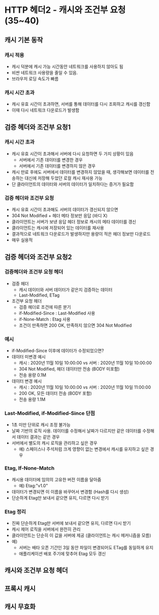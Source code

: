 # HTTP 헤더2 - 캐시와 조건부 요청 (35~40)

## 캐시 기본 동작

### 캐시 적용
- 캐시 덕분에 캐시 가능 시간동안 네트워크를 사용하지 않아도 됨
- 비싼 네트워크 사용량을 줄일 수 있음.
- 브라우저 로딩 속도가 빠름

### 캐시 시간 초과
- 캐시 유효 시간이 초과하면, 서버를 통해 데이터를 다시 조회하고 캐시를 갱신함
- 이때 다시 네트워크 다운로드가 발생함

## 검증 헤더와 조건부 요청1

### 캐시 시간 초과
- 캐시 유효 시간이 초과해서 서버에 다시 요청하면 두 가지 상황이 있음
    - 서버에서 기존 데이터를 변경한 경우
    - 서버에서 기존 데이터를 변경하지 않은 경우
- 캐시 만료 후에도 서버에서 데이터를 변경하지 않았을 때, 생각해보면 데이터를 전송하는 대신에 저장해 두었던
로컬 캐시 재사용 가능
- 단 클라이언트의 데이터와 서버의 데이터가 일치하다는 증거가 필요함  

### 검증 헤더와 조건부 요청
- 캐시 유효 시간이 초과해도 서버의 데이터가 갱신되지 않으면
- 304 Not Modified + 헤더 메타 정보만 응답 (바디 X)
- 클라이언트는 서버가 보낸 응답 헤더 정보로 캐시의 메타 데이터를 갱신
- 클라이언트는 캐시에 저장되어 있는 데이터를 재사용
- 결과적으로 네트워크 다운로드가 발생하지만 용량이 적은 헤더 정보만 다운로드
- 매우 실용적

## 검증 헤더와 조건부 요청2

### 검증헤더와 조건부 요청 헤더
- 검증 헤더
    - 캐시 데이터와 서버 데이터가 같은지 검증하는 데이터
    - Last-Modified, ETag
- 조건부 요청 헤더
    - 검증 헤더로 조건에 따른 분기
    - if-Modified-Since : Last-Modified 사용
    - if-None-Match : Etag 사용
    - 조건이 만족하면 200 OK, 만족하지 않으면 304 Not Modified
    
### 예시
- if-Modified-Since 이후에 데이터가 수정되었으면?
- 데이터 미변경 예시
    - 캐시 : 2020년 11월 10일 10:00:00 vs 서버 : 2020년 11월 10일 10:00:00
    - 304 Not Modified, 헤더 데이터만 전송 (BODY 미포함)
    - 전송 용량 0.1M
- 데이터 변경 예시
    - 캐시 : 2020년 11월 10일 10:00:00 vs 서버 : 2020년 11월 10일 11:00:00
    - 200 OK, 모든 데이터 전송 (BODY 포함)
    - 전송 용량 1.1M
    
### Last-Modified, if-Modified-Since 단점
- 1초 미만 단위로 캐시 조정 불가능
- 날짜 기반의 로직 사용. 데이터를 수정해서 날짜가 다르지만 같은 데이터를 수정해서 데이터 결과는 같은 경우
- 서버에서 별도의 캐시 로직을 관리하고 싶은 경우
    - 예) 스페이스나 주석처럼 크게 영향이 없는 변경에서 캐시를 유지하고 싶은 경우

### Etag, If-None-Match
- 캐시용 데이터에 임의의 고유한 버전 이름을 달아줌
    - 예) Etag:"v1.0"
- 데이터가 변경되면 이 이름을 바꾸어서 변경함 (Hash를 다시 생성)
- 단순하게 Etag만 보내서 같으면 유지, 다르면 다시 받기

### Etag 정리
- 진짜 단순하게 Etag만 서버에 보내서 같으면 유지, 다르면 다시 받기
- 캐시 제어 로직을 서버에서 완전히 관리
- 클라이언트는 단순히 이 값을 서버에 제공 (클라이언트는 캐시 메커니즘을 모름)
- 예)
    - 서버는 배타 오픈 기간인 3일 동안 파일이 변경되어도 ETag를 동일하게 유지
    - 애플리케이션 배포 주기에 맞추어 Etag 모두 갱신

## 캐시와 조건부 요청 헤더

## 프록시 캐시

## 캐시 무효화
